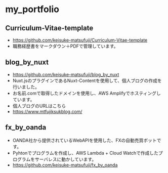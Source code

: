 # my_portfolio

## Curriculum-Vitae-template
- https://github.com/keisuke-matsufuji/Curriculum-Vitae-template
- 職務経歴書をマークダウン＋PDFで管理しています。

## blog_by_nuxt
- https://github.com/keisuke-matsufuji/blog_by_nuxt
- Nuxt.jsのプラグインであるNuxt-Contentを使用して、個人ブログの作成を行いました。
- お名前.comで取得したドメインを使用し、AWS Amplifyでホスティングしています。
- 個人ブログのURLはこちら
- https://www.mtfujiksukblog.com/

## fx_by_oanda
- OANDA社から提供されているWebAPIを使用した、FXの自動売買ボットです。
- Pyhtonでプログラムを作成し、AWS Lambda + Cloud Watchで作成したプログラムをサーバレスに動かしています。
- https://github.com/keisuke-matsufuji/fx_by_oanda
